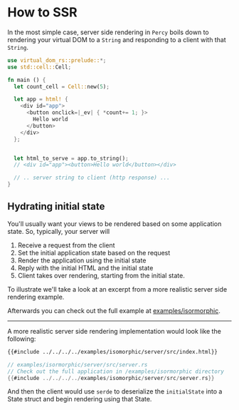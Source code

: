 # How to SSR

In the most simple case, server side rendering in `Percy` boils down to
rendering your virtual DOM to a `String` and responding to a client with
that `String`.

```rust
use virtual_dom_rs::prelude::*;
use std::cell::Cell;

fn main () {
  let count_cell = Cell::new(5);

  let app = html! {
    <div id="app">
      <button onclick=|_ev| { *count+= 1; }>
        Hello world
      </button>
    </div>
  };


  let html_to_serve = app.to_string();
  // <div id="app"><button>Hello world</button></div>

  // .. server string to client (http response) ...
}
```

## Hydrating initial state

You'll usually want your views to be rendered based on some application state. So, typically, your server will

1. Receive a request from the client
2. Set the initial application state based on the request
3. Render the application using the initial state
4. Reply with the initial HTML and the initial state
5. Client takes over rendering, starting from the initial state.

To illustrate we'll take a look at an excerpt from a more realistic server side rendering example.

Afterwards you can check out the full example at [examples/isormorphic](https://github.com/chinedufn/percy/tree/master/examples/isomorphic).

---

A more realistic server side rendering implementation would look like the following:

```html
{{#include ../../../../examples/isomorphic/server/src/index.html}}
```

```rust
// examples/isormorphic/server/src/server.rs
// Check out the full application in /examples/isormorphic directory
{{#include ../../../../examples/isomorphic/server/src/server.rs}}
```

And then the client would use `serde` to deserialize the `initialState`
into a State struct and begin rendering using that State.
